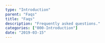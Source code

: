 ```yaml
---
type: "Introduction"
parent: "Faqs"
title: "Faqs"
description: "Frequently asked questions."
categories: ["000-Introduction"]
date: "2019-03-15"
---
```

